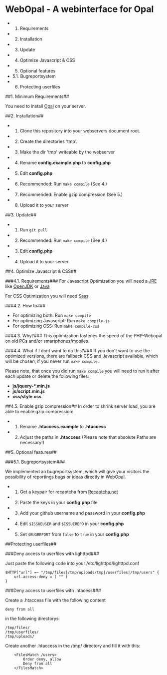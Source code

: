 WebOpal - A webinterface for Opal
==================================

- 1. Requirements
- 2. Installation
- 3. Update
- 4. Optimize Javascript & CSS
- 5. Optional features
- 5.1. Bugreportsystem
- 6. Protecting userfiles

##1. Minimum Requirements##

You need to install [Opal](https://projects.uebb.tu-berlin.de/opal/trac) on your server.

##2. Installation##

- 1. Clone this repository into your webservers document root.
- 2. Create the directories 'tmp'.
- 3. Make the dir 'tmp' writeable by the webserver
- 4. Rename **config.example.php** to **config.php**
- 5. Edit **config.php**
- 6. Recommended: Run `make compile` (See 4.)
- 7. Recommended: Enable gzip compression (See 5.)
- 8. Upload it to your server

##3. Update##
- 1. Run `git pull`
- 2. Recommended: Run `make compile` (See 4.)
- 3. Edit **config.php**
- 4. Upload it to your server

##4. Optimize Javascript & CSS##

###4.1. Requirements###
For Javascript Optimization you will need a [JRE](https://en.wikipedia.org/wiki/JRE) like [OpenJDK](https://openjdk.java.net/) or [Java](https://java.com)

For CSS Optimization you will need [Sass](https://sass-lang.com/)

###4.2. How to###
- For optimizing both: Run `make compile`
- For optimizing Javascript: Run `make compile-js`
- For optimizing CSS: Run `make compile-css`

###4.3. Why?###
This optimization fastenes the speed of the PHP-Webopal on old PCs and/or smartphones/mobiles.

###4.4. What if I dont want to do this?###
If you don't want to use the optimized versions, there are fallback CSS and Javascript available, which will be chosen, if you never run `make compile`.

Please note, that once you did run `make compile` you will need to run it after each update or delete the following files:
- **js/jquery-*.min.js**
- **js/script.min.js**
- **css/style.css**

##4.5. Enable gzip compression##
In order to shrink server load, you are able to enable gzip compression:
- 1. Rename **.htaccess.example** to **.htaccess**
- 2. Adjust the paths in **.htaccess** (Please note that absolute Paths are necessary!)

##5. Optional features##

###5.1. Bugreportsystem###

We implemented an bugreportsystem, which will give your visitors the possibility of reportings bugs or ideas directly in WebOpal.

- 1. Get a keypair for recaptcha from [Recaptcha.net](https://www.google.com/recaptcha/admin/create)
- 2. Paste the keys in your **config.php** file
- 3. Add your github username and password in your **config.php**
- 4. Edit `$ISSUEUSER` and `$ISSUEREPO` in your **config.php**
- 5. Set `$BUGREPORT` from `false` to `true` in your **config.php**

##Protecting userfiles##

###Deny access to userfiles with lighttpd###

Just paste the following code into your /etc/lighttpd/lighttpd.conf

```
$HTTP["url"] =~ "/tmp/files|/tmp/uploads/tmp|/userfiles|/tmp/users" {
	url.access-deny = ( "" )
}

```

###Deny access to userfiles with .htacess###

Create a .htaccess file with the following content

	deny from all

in the following directorys:

```
/tmp/files/
/tmp/userfiles/
/tmp/uploads/
```

Create another .htaccess in the /tmp/ directory and fill it with this:

```
	<FilesMatch /users>
		Order deny, allow
		Deny from all
	</FilesMatch>
```
